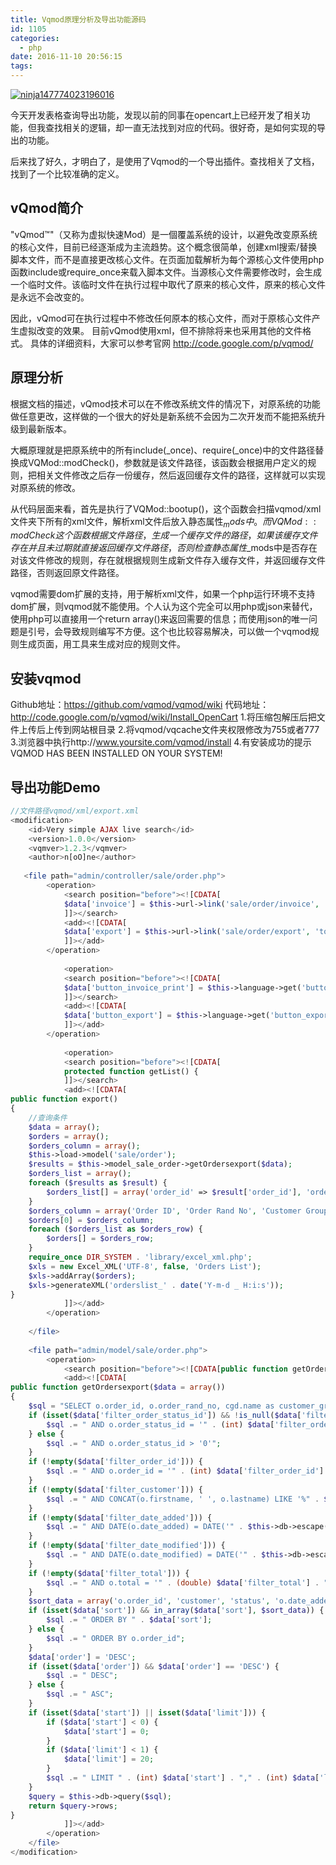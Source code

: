 ```yaml
---
title: Vqmod原理分析及导出功能源码
id: 1105
categories:
  - php
date: 2016-11-10 20:56:15
tags:
---
```


[![ninja147774023196016](/images/2016/11/ninja147774023196016.jpg)](/images/2016/11/ninja147774023196016.jpg)

今天开发表格查询导出功能，发现以前的同事在opencart上已经开发了相关功能，但我查找相关的逻辑，却一直无法找到对应的代码。很好奇，是如何实现的导出的功能。

后来找了好久，才明白了，是使用了Vqmod的一个导出插件。查找相关了文档，找到了一个比较准确的定义。

## vQmod简介

"vQmod™"（又称为虚拟快速Mod）是一個覆盖系统的设计，以避免改变原系统的核心文件，目前已经逐渐成为主流趋势。这个概念很简单，创建xml搜索/替换脚本文件，而不是直接更改核心文件。在页面加载解析为每个源核心文件使用php函数include或require_once来载入脚本文件。当源核心文件需要修改时，会生成一个临时文件。该临时文件在执行过程中取代了原来的核心文件，原来的核心文件是永远不会改变的。

因此，vQmod可在执行过程中不修改任何原本的核心文件，而对于原核心文件产生虚拟改变的效果。
目前vQmod使用xml，但不排除将来也采用其他的文件格式。
具体的详细资料，大家可以参考官网 http://code.google.com/p/vqmod/

## 原理分析

根据文档的描述，vQmod技术可以在不修改系统文件的情况下，对原系统的功能做任意更改，这样做的一个很大的好处是新系统不会因为二次开发而不能把系统升级到最新版本。

大概原理就是把原系统中的所有include(_once)、require(_once)中的文件路径替换成VQMod::modCheck()，参数就是该文件路径，该函数会根据用户定义的规则，把相关文件修改之后存一份缓存，然后返回缓存文件的路径，这样就可以实现对原系统的修改。

从代码层面来看，首先是执行了VQMod::bootup()，这个函数会扫描vqmod/xml文件夹下所有的xml文件，解析xml文件后放入静态属性$_mods中。而VQMod::modCheck这个函数根据文件路径，生成一个缓存文件的路径，如果该缓存文件存在并且未过期就直接返回缓存文件路径，否则检查静态属性$_mods中是否存在对该文件修改的规则，存在就根据规则生成新文件存入缓存文件，并返回缓存文件路径，否则返回原文件路径。

vqmod需要dom扩展的支持，用于解析xml文件，如果一个php运行环境不支持dom扩展，则vqmod就不能使用。个人认为这个完全可以用php或json来替代，使用php可以直接用一个return array()来返回需要的信息；而使用json的唯一问题是引号，会导致规则编写不方便。这个也比较容易解决，可以做一个vqmod规则生成页面，用工具来生成对应的规则文件。

## 安装vqmod

Github地址：https://github.com/vqmod/vqmod/wiki
代码地址：http://code.google.com/p/vqmod/wiki/Install_OpenCart
1.将压缩包解压后把文件上传后上传到网站根目录
2.将vqmod/vqcache文件夹权限修改为755或者777
3.浏览器中执行http://www.yoursite.com/vqmod/install
4.有安装成功的提示VQMOD HAS BEEN INSTALLED ON YOUR SYSTEM!

## 导出功能Demo

```php
//文件路径vqmod/xml/export.xml
<modification> 
    <id>Very simple AJAX live search</id>
    <version>1.0.0</version>
    <vqmver>1.2.3</vqmver>
    <author>n[oO]ne</author>
    
   <file path="admin/controller/sale/order.php">
        <operation>
            <search position="before"><![CDATA[
            $data['invoice'] = $this->url->link('sale/order/invoice', 'token=' . $this->session->data['token'], 'SSL');
            ]]></search>
            <add><![CDATA[
            $data['export'] = $this->url->link('sale/order/export', 'token=' . $this->session->data['token'] . $url, 'SSL');
            ]]></add>
        </operation>
         
            <operation>
            <search position="before"><![CDATA[
            $data['button_invoice_print'] = $this->language->get('button_invoice_print');
            ]]></search>
            <add><![CDATA[
            $data['button_export'] = $this->language->get('button_export');
            ]]></add>
        </operation>
         
            <operation>
            <search position="before"><![CDATA[
            protected function getList() {
            ]]></search>
            <add><![CDATA[
public function export()
{
    //查询条件
    $data = array();
    $orders = array();
    $orders_column = array();
    $this->load->model('sale/order');
    $results = $this->model_sale_order->getOrdersexport($data);
    $orders_list = array();
    foreach ($results as $result) {
        $orders_list[] = array('order_id' => $result['order_id'], 'order_rand_no' => $result['order_rand_no'], 'customer_group' => $result['customer_group'], 'customer_name' => $result['customer_name'], 'email' => $result['email'], 'telephone' => $result['telephone'], 'payment_address' => $result['payment_address'], 'shipping_address' => $result['shipping_address'], 'payment_method' => $result['payment_method'], 'shipping_method' => $result['shipping_method'], 'total' => $this->currency->format($result['total'], $result['currency_code'], $result['currency_value']), 'currency_code' => $result['currency_code'], 'date_added' => $result['date_added'], 'order_status' => $result['order_status']);
    }
    $orders_column = array('Order ID', 'Order Rand No', 'Customer Group', 'Customer Name', 'Email', 'Telephone', 'Payment Address', 'Shipping Address', 'Payment Method', 'Shipping Method', 'Total', 'Currency Code', 'Date Added', 'Order Status');
    $orders[0] = $orders_column;
    foreach ($orders_list as $orders_row) {
        $orders[] = $orders_row;
    }
    require_once DIR_SYSTEM . 'library/excel_xml.php';
    $xls = new Excel_XML('UTF-8', false, 'Orders List');
    $xls->addArray($orders);
    $xls->generateXML('orderslist_' . date('Y-m-d _ H:i:s'));
}
            ]]></add>
        </operation>
         
    </file>
 
    <file path="admin/model/sale/order.php">
        <operation>
            <search position="before"><![CDATA[public function getOrders($data = array()) {]]></search>
            <add><![CDATA[
public function getOrdersexport($data = array())
{
    $sql = "SELECT o.order_id, o.order_rand_no, cgd.name as customer_group, CONCAT(o.firstname, ' ', o.lastname) AS customer_name,\r\nemail, telephone, CONCAT(o.payment_firstname, ' ', o.payment_lastname,',',o.payment_address_1,',',o.payment_address_2,',',o.payment_city,'-',o.payment_postcode) AS payment_address,\r\nCONCAT(o.shipping_firstname, ' ', o.shipping_lastname,',',o.shipping_address_1,',',o.shipping_address_2,',', o.shipping_city,'-',o.shipping_postcode) AS shipping_address,\r\n o.payment_method, o.shipping_method, o.total, o.currency_code,o.currency_value,\r\n o.date_added, oos.name as order_status\r\nFROM `" . DB_PREFIX . "order` o\r\nLEFT JOIN " . DB_PREFIX . "customer_group_description cgd ON (o.customer_group_id = cgd.customer_group_id and cgd.language_id = '" . (int) $this->config->get('config_language_id') . "')\r\nLEFT JOIN " . DB_PREFIX . "order_status oos ON (o.order_status_id = oos.order_status_id) WHERE oos.language_id = '" . (int) $this->config->get('config_language_id') . "'";
    if (isset($data['filter_order_status_id']) && !is_null($data['filter_order_status_id'])) {
        $sql .= " AND o.order_status_id = '" . (int) $data['filter_order_status_id'] . "'";
    } else {
        $sql .= " AND o.order_status_id > '0'";
    }
    if (!empty($data['filter_order_id'])) {
        $sql .= " AND o.order_id = '" . (int) $data['filter_order_id'] . "'";
    }
    if (!empty($data['filter_customer'])) {
        $sql .= " AND CONCAT(o.firstname, ' ', o.lastname) LIKE '%" . $this->db->escape($data['filter_customer']) . "%'";
    }
    if (!empty($data['filter_date_added'])) {
        $sql .= " AND DATE(o.date_added) = DATE('" . $this->db->escape($data['filter_date_added']) . "')";
    }
    if (!empty($data['filter_date_modified'])) {
        $sql .= " AND DATE(o.date_modified) = DATE('" . $this->db->escape($data['filter_date_modified']) . "')";
    }
    if (!empty($data['filter_total'])) {
        $sql .= " AND o.total = '" . (double) $data['filter_total'] . "'";
    }
    $sort_data = array('o.order_id', 'customer', 'status', 'o.date_added', 'o.date_modified', 'o.total');
    if (isset($data['sort']) && in_array($data['sort'], $sort_data)) {
        $sql .= " ORDER BY " . $data['sort'];
    } else {
        $sql .= " ORDER BY o.order_id";
    }
    $data['order'] = 'DESC';
    if (isset($data['order']) && $data['order'] == 'DESC') {
        $sql .= " DESC";
    } else {
        $sql .= " ASC";
    }
    if (isset($data['start']) || isset($data['limit'])) {
        if ($data['start'] < 0) {
            $data['start'] = 0;
        }
        if ($data['limit'] < 1) {
            $data['limit'] = 20;
        }
        $sql .= " LIMIT " . (int) $data['start'] . "," . (int) $data['limit'];
    }
    $query = $this->db->query($sql);
    return $query->rows;
}
            ]]></add>
        </operation>
    </file>
</modification>
```